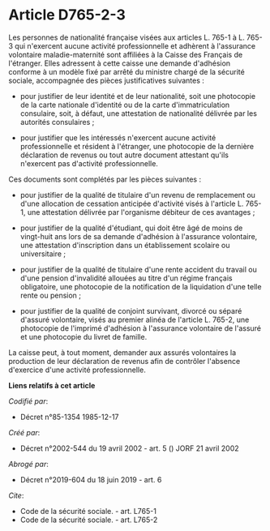 # Article D765-2-3

Les personnes de nationalité française visées aux articles L. 765-1 à L. 765-3 qui n'exercent aucune activité professionnelle
et adhèrent à l'assurance volontaire maladie-maternité sont affiliées à la Caisse des Français de l'étranger. Elles adressent
à cette caisse une demande d'adhésion conforme à un modèle fixé par arrêté du ministre chargé de la sécurité sociale,
accompagnée des pièces justificatives suivantes :

- pour justifier de leur identité et de leur nationalité, soit une photocopie de la carte nationale d'identité ou de la carte
d'immatriculation consulaire, soit, à défaut, une attestation de nationalité délivrée par les autorités consulaires ;

- pour justifier que les intéressés n'exercent aucune activité professionnelle et résident à l'étranger, une photocopie de la
dernière déclaration de revenus ou tout autre document attestant qu'ils n'exercent pas d'activité professionnelle. 

Ces documents sont complétés par les pièces suivantes :

- pour justifier de la qualité de titulaire d'un revenu de remplacement ou d'une allocation de cessation anticipée d'activité
visés à l'article L. 765-1, une attestation délivrée par l'organisme débiteur de ces avantages ;

- pour justifier de la qualité d'étudiant, qui doit être âgé de moins de vingt-huit ans lors de sa demande d'adhésion à
l'assurance volontaire, une attestation d'inscription dans un établissement scolaire ou universitaire ;

- pour justifier de la qualité de titulaire d'une rente accident du travail ou d'une pension d'invalidité allouées au titre
d'un régime français obligatoire, une photocopie de la notification de la liquidation d'une telle rente ou pension ;

- pour justifier de la qualité de conjoint survivant, divorcé ou séparé d'assuré volontaire, visés au premier alinéa de
l'article L. 765-2, une photocopie de l'imprimé d'adhésion à l'assurance volontaire de l'assuré et une photocopie du livret
de famille. 

La caisse peut, à tout moment, demander aux assurés volontaires la production de leur déclaration de revenus afin de
contrôler l'absence d'exercice d'une activité professionnelle.

**Liens relatifs à cet article**

_Codifié par_:

  - Décret n°85-1354 1985-12-17

_Créé par_:

  - Décret n°2002-544 du 19 avril 2002 - art. 5 () JORF 21 avril 2002

_Abrogé par_:

  - Décret n°2019-604 du 18 juin 2019 - art. 6

_Cite_:

  - Code de la sécurité sociale. - art. L765-1
  - Code de la sécurité sociale. - art. L765-2
